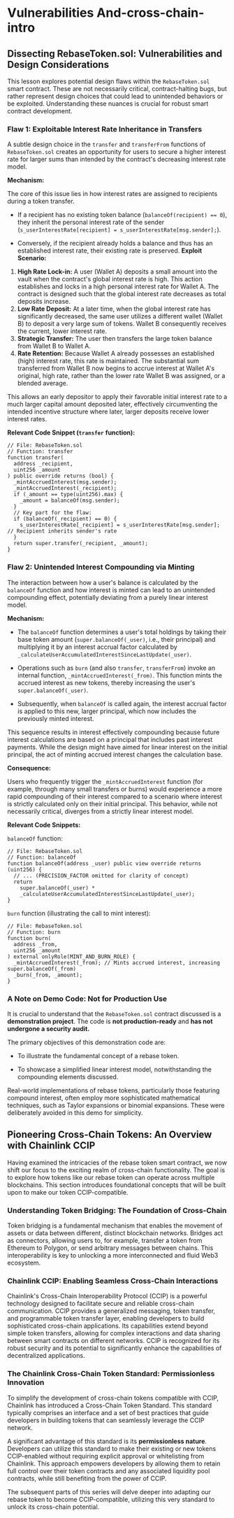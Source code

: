 # Vulnerabilities And-cross-chain-intro

## Dissecting RebaseToken.sol: Vulnerabilities and Design Considerations

This lesson explores potential design flaws within the `RebaseToken.sol` smart contract. These are not necessarily critical, contract-halting bugs, but rather represent design choices that could lead to unintended behaviors or be exploited. Understanding these nuances is crucial for robust smart contract development.

### Flaw 1: Exploitable Interest Rate Inheritance in Transfers

A subtle design choice in the `transfer` and `transferFrom` functions of `RebaseToken.sol` creates an opportunity for users to secure a higher interest rate for larger sums than intended by the contract's decreasing interest rate model.

**Mechanism:**

The core of this issue lies in how interest rates are assigned to recipients during a token transfer.

- If a recipient has no existing token balance (`balanceOf(recipient) == 0`), they inherit the personal interest rate of the sender (`s_userInterestRate[recipient] = s_userInterestRate[msg.sender];`).

- Conversely, if the recipient already holds a balance and thus has an established interest rate, their existing rate is preserved.
  **Exploit Scenario:**

1. **High Rate Lock-in:** A user (Wallet A) deposits a small amount into the vault when the contract's global interest rate is high. This action establishes and locks in a high personal interest rate for Wallet A. The contract is designed such that the global interest rate decreases as total deposits increase.
2. **Low Rate Deposit:** At a later time, when the global interest rate has significantly decreased, the same user utilizes a different wallet (Wallet B) to deposit a very large sum of tokens. Wallet B consequently receives the current, lower interest rate.
3. **Strategic Transfer:** The user then transfers the large token balance from Wallet B to Wallet A.
4. **Rate Retention:** Because Wallet A already possesses an established (high) interest rate, this rate is maintained. The substantial sum transferred from Wallet B now begins to accrue interest at Wallet A's original, high rate, rather than the lower rate Wallet B was assigned, or a blended average.

This allows an early depositor to apply their favorable initial interest rate to a much larger capital amount deposited later, effectively circumventing the intended incentive structure where later, larger deposits receive lower interest rates.

**Relevant Code Snippet (`transfer`** **function):**

```solidity
// File: RebaseToken.sol
// Function: transfer
function transfer(
  address _recipient,
  uint256 _amount
) public override returns (bool) {
  _mintAccruedInterest(msg.sender);
  _mintAccruedInterest(_recipient);
  if (_amount == type(uint256).max) {
    _amount = balanceOf(msg.sender);
  }
  // Key part for the flaw:
  if (balanceOf(_recipient) == 0) {
    s_userInterestRate[_recipient] = s_userInterestRate[msg.sender]; // Recipient inherits sender's rate
  }
  return super.transfer(_recipient, _amount);
}
```

### Flaw 2: Unintended Interest Compounding via Minting

The interaction between how a user's balance is calculated by the `balanceOf` function and how interest is minted can lead to an unintended compounding effect, potentially deviating from a purely linear interest model.

**Mechanism:**

- The `balanceOf` function determines a user's total holdings by taking their base token amount (`super.balanceOf(_user)`, i.e., their principal) and multiplying it by an interest accrual factor calculated by `_calculateUserAccumulatedInterestSinceLastUpdate(_user)`.

- Operations such as `burn` (and also `transfer`, `transferFrom`) invoke an internal function, `_mintAccruedInterest(_from)`. This function mints the accrued interest as new tokens, thereby increasing the user's `super.balanceOf(_user)`.

- Subsequently, when `balanceOf` is called again, the interest accrual factor is applied to this new, larger principal, which now includes the previously minted interest.

This sequence results in interest effectively compounding because future interest calculations are based on a principal that includes past interest payments. While the design might have aimed for linear interest on the initial principal, the act of minting accrued interest changes the calculation base.

**Consequence:**

Users who frequently trigger the `_mintAccruedInterest` function (for example, through many small transfers or burns) would experience a more rapid compounding of their interest compared to a scenario where interest is strictly calculated only on their initial principal. This behavior, while not necessarily critical, diverges from a strictly linear interest model.

**Relevant Code Snippets:**

`balanceOf` function:

```solidity
// File: RebaseToken.sol
// Function: balanceOf
function balanceOf(address _user) public view override returns (uint256) {
  // ... (PRECISION_FACTOR omitted for clarity of concept)
  return
    super.balanceOf(_user) *
    _calculateUserAccumulatedInterestSinceLastUpdate(_user);
}
```

`burn` function (illustrating the call to mint interest):

```solidity
// File: RebaseToken.sol
// Function: burn
function burn(
  address _from,
  uint256 _amount
) external onlyRole(MINT_AND_BURN_ROLE) {
  _mintAccruedInterest(_from); // Mints accrued interest, increasing super.balanceOf(_from)
  _burn(_from, _amount);
}
```

### A Note on Demo Code: Not for Production Use

It is crucial to understand that the `RebaseToken.sol` contract discussed is a **demonstration project**. The code is **not production-ready** and **has not undergone a security audit.**

The primary objectives of this demonstration code are:

- To illustrate the fundamental concept of a rebase token.

- To showcase a simplified linear interest model, notwithstanding the compounding elements discussed.

Real-world implementations of rebase tokens, particularly those featuring compound interest, often employ more sophisticated mathematical techniques, such as Taylor expansions or binomial expansions. These were deliberately avoided in this demo for simplicity.

## Pioneering Cross-Chain Tokens: An Overview with Chainlink CCIP

Having examined the intricacies of the rebase token smart contract, we now shift our focus to the exciting realm of cross-chain functionality. The goal is to explore how tokens like our rebase token can operate across multiple blockchains. This section introduces foundational concepts that will be built upon to make our token CCIP-compatible.

### Understanding Token Bridging: The Foundation of Cross-Chain

Token bridging is a fundamental mechanism that enables the movement of assets or data between different, distinct blockchain networks. Bridges act as connectors, allowing users to, for example, transfer a token from Ethereum to Polygon, or send arbitrary messages between chains. This interoperability is key to unlocking a more interconnected and fluid Web3 ecosystem.

### Chainlink CCIP: Enabling Seamless Cross-Chain Interactions

Chainlink's Cross-Chain Interoperability Protocol (CCIP) is a powerful technology designed to facilitate secure and reliable cross-chain communication. CCIP provides a generalized messaging, token transfer, and programmable token transfer layer, enabling developers to build sophisticated cross-chain applications. Its capabilities extend beyond simple token transfers, allowing for complex interactions and data sharing between smart contracts on different networks. CCIP is recognized for its robust security and its potential to significantly enhance the capabilities of decentralized applications.

### The Chainlink Cross-Chain Token Standard: Permissionless Innovation

To simplify the development of cross-chain tokens compatible with CCIP, Chainlink has introduced a Cross-Chain Token Standard. This standard typically comprises an interface and a set of best practices that guide developers in building tokens that can seamlessly leverage the CCIP network.

A significant advantage of this standard is its **permissionless nature**. Developers can utilize this standard to make their existing or new tokens CCIP-enabled without requiring explicit approval or whitelisting from Chainlink. This approach empowers developers by allowing them to retain full control over their token contracts and any associated liquidity pool contracts, while still benefiting from the power of CCIP.

The subsequent parts of this series will delve deeper into adapting our rebase token to become CCIP-compatible, utilizing this very standard to unlock its cross-chain potential.
